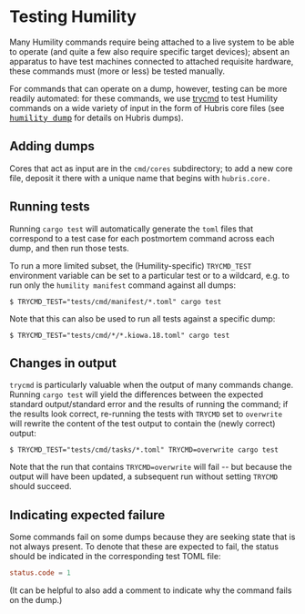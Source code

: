 # Testing Humility

Many Humility commands require being attached to a live system to be able to
operate (and quite a few also require specific target devices); absent an
apparatus to have test machines connected to attached requisite hardware, these
commands must (more or less) be tested manually. 

For commands that can operate on a dump, however, testing can be 
more readily automated:  for these commands, we use <a
href="https://github.com/assert-rs/trycmd">trycmd</a> to test Humility
commands on a wide variety of input in the form of Hubris core files (see
<tt><a href="https://github.com/oxidecomputer/humility#humility-dump">humility
dump</a></tt> for details on Hubris dumps).

## Adding dumps 

Cores that act as input are in the `cmd/cores` subdirectory; to add a new core
file, deposit it there with a unique name that begins with `hubris.core.`

## Running tests

Running `cargo test` will automatically generate the `toml` files that
correspond to a test case for each postmortem command across each dump, and
then run those tests.

To run a more limited subset, the (Humility-specific) `TRYCMD_TEST`
environment variable can be set to a particular test or to a wildcard, e.g.
to run only the `humility manifest` command against all dumps:

```console
$ TRYCMD_TEST="tests/cmd/manifest/*.toml" cargo test
```

Note that this can also be used to run all tests against a specific dump:

```console
$ TRYCMD_TEST="tests/cmd/*/*.kiowa.18.toml" cargo test
```

## Changes in output

`trycmd` is particularly valuable when the output of many commands change.
Running `cargo test` will yield the differences between the expected standard
output/standard error and the results of running the command; if the results
look correct, re-running the tests with `TRYCMD` set to `overwrite` will
rewrite the content of the test output to contain the (newly correct) output:

```console
$ TRYCMD_TEST="tests/cmd/tasks/*.toml" TRYCMD=overwrite cargo test
```

Note that the run that contains `TRYCMD=overwrite` will fail -- but because
the output will have been updated, a subsequent run without setting
`TRYCMD` should succeed.

## Indicating expected failure

Some commands fail on some dumps because they are seeking state that is
not always present.  To denote that these are expected to fail, the status
should be indicated in the corresponding test TOML file:

```toml
status.code = 1
```

(It can be helpful to also add a comment to indicate why the command fails
on the dump.)

